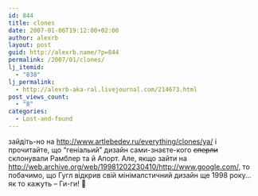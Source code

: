```yaml
---
id: 844
title: clones
date: 2007-01-06T19:12:00+02:00
author: alexrb
layout: post
guid: http://alexrb.name/?p=844
permalink: /2007/01/clones/
lj_itemid:
  - "838"
lj_permalink:
  - http://alexrb-aka-ral.livejournal.com/214673.html
post_views_count:
  - "8"
categories:
  - Lost-and-found
---
```

зайдіть-но на http://www.artlebedev.ru/everything/clones/ya/ і прочитайте, що &#8220;геніальий&#8221; дизайн сами-знаєте-кого <strike>сперли</strike> склонували Рамблер та й Апорт. Але, якщо зайти на http://web.archive.org/web/19981202230410/http://www.google.com/, то побачимо, що Гугл відкрив свій мінімалстичний дизайн ще 1998 року&#8230; як то кажуть &#8211; Ги-ги! 🙂
